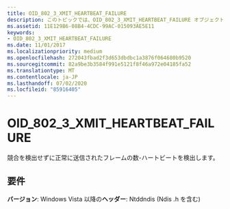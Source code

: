 ```yaml
---
title: OID_802_3_XMIT_HEARTBEAT_FAILURE
description: このトピックでは、OID_802_3_XMIT_HEARTBEAT_FAILURE オブジェクト識別子 (OID) について説明します。
ms.assetid: 11E129B6-08B4-4CDC-99AC-015093AE5E11
keywords:
- OID_802_3_XMIT_HEARTBEAT_FAILURE
ms.date: 11/01/2017
ms.localizationpriority: medium
ms.openlocfilehash: 272043fbad2f3d653dbdbc1a3876f064680b9520
ms.sourcegitcommit: 82a9be3b3584f991e5121f8f46a972e04185fa52
ms.translationtype: MT
ms.contentlocale: ja-JP
ms.lasthandoff: 07/02/2020
ms.locfileid: "85916405"
---
```

# <a name="oid_802_3_xmit_heartbeat_failure"></a>OID_802_3_XMIT_HEARTBEAT_FAILURE

競合を検出せずに正常に送信されたフレームの数-ハートビートを検出します。

## <a name="requirements"></a>要件

**バージョン**: Windows Vista 以降の**ヘッダー**: Ntddndis (Ndis .h を含む)

